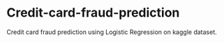 # Credit-card-fraud-prediction
Credit card fraud prediction using Logistic Regression on kaggle dataset.

